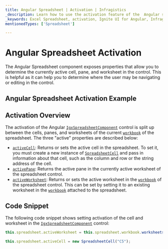 ```yaml
---
title: Angular Spreadsheet | Activation | Infragistics
_description: Learn how to use the activation feature of the  Angular spreadsheet control which is split between the cells, panes and worksheets. Check out the Ignite UI for Angular spreadsheet demos!
_keywords: Excel Spreadsheet, activation, Ignite UI for Angular, Infragistics
mentionedTypes: ['Spreadsheet']

---
```


# Angular Spreadsheet Activation

The Angular Spreadsheet component exposes properties that allow you to determine the currently active cell, pane, and worksheet in the control. This is helpful as it can help you to determine where the user may be navigating or editing in the control.

## Angular Spreadsheet Activation Example

<code-view style="height: 500px" 
           data-demos-base-url="{environment:dvDemosBaseUrl}" 
           iframe-src="{environment:dvDemosBaseUrl}/excel/spreadsheet-activation" 
           alt="Angular Spreadsheet Activation Example" 
           github-src="excel/spreadsheet/activation">
</code-view>

<div class="divider--half"></div>

## Activation Overview

The activation of the Angular [`IgxSpreadsheetComponent`]({environment:dvApiBaseUrl}/products/ignite-ui-angular/api/docs/typescript/latest/classes/igxspreadsheetcomponent.html) control is split up between the cells, panes, and worksheets of the current [`workbook`]({environment:dvApiBaseUrl}/products/ignite-ui-angular/api/docs/typescript/latest/classes/igxspreadsheetcomponent.html#workbook) of the spreadsheet. The three "active" properties are described below:

-   [`activeCell`]({environment:dvApiBaseUrl}/products/ignite-ui-angular/api/docs/typescript/latest/classes/igxspreadsheetcomponent.html#activecell): Returns or sets the active cell in the spreadsheet. To set it, you must create a new instance of [`SpreadsheetCell`]({environment:dvApiBaseUrl}/products/ignite-ui-angular/api/docs/typescript/latest/classes/spreadsheetcell.html) and pass in information about that cell, such as the column and row or the string address of the cell.
-   [`activePane`]({environment:dvApiBaseUrl}/products/ignite-ui-angular/api/docs/typescript/latest/classes/igxspreadsheetcomponent.html#activepane): Returns the active pane in the currently active worksheet of the spreadsheet control.
-   [`activeWorksheet`]({environment:dvApiBaseUrl}/products/ignite-ui-angular/api/docs/typescript/latest/classes/igxspreadsheetcomponent.html#activeworksheet): Returns or sets the active worksheet in the [`workbook`]({environment:dvApiBaseUrl}/products/ignite-ui-angular/api/docs/typescript/latest/classes/igxspreadsheetcomponent.html#workbook) of the spreadsheet control. This can be set by setting it to an existing worksheet in the [`workbook`]({environment:dvApiBaseUrl}/products/ignite-ui-angular/api/docs/typescript/latest/classes/igxspreadsheetcomponent.html#workbook) attached to the spreadsheet.

## Code Snippet

The following code snippet shows setting activation of the cell and worksheet in the [`IgxSpreadsheetComponent`]({environment:dvApiBaseUrl}/products/ignite-ui-angular/api/docs/typescript/latest/classes/igxspreadsheetcomponent.html) control:

```ts
this.spreadsheet.activeWorksheet = this.spreadsheet.workbook.worksheets(1);

this.spreadsheet.activeCell = new SpreadsheetCell("C5");
```
